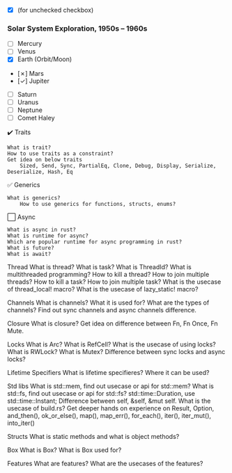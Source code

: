 - [x] (for unchecked checkbox)
### Solar System Exploration, 1950s – 1960s

- [ ] Mercury
- [ ] Venus
- [x] Earth (Orbit/Moon)
- [&cross;] Mars
- [&check;] Jupiter
- [ ] Saturn
- [ ] Uranus
- [ ] Neptune
- [ ] Comet Haley

:heavy_check_mark: Traits

    What is trait?
    How to use traits as a constraint?
    Get idea on below traits
        Sized, Send, Sync, PartialEq, Clone, Debug, Display, Serialize, Deserialize, Hash, Eq

:white_check_mark: Generics

    What is generics?
        How to use generics for functions, structs, enums?
    
:white_large_square: Async

    What is async in rust?
    What is runtime for async?
    Which are popular runtime for async programming in rust?
    What is future?
    What is await?

Thread
    What is thread?
    What is task?
    What is ThreadId?
    What is multithreaded programming?
    How to kill a thread?
    How to join multiple threads?
    How to kill a task?
    How to join multiple task?
    What is the usecase of thread_local! macro?
    What is the usecase of lazy_static! macro?

Channels
    What is channels?
    What it is used for?
    What are the types of channels?
    Find out sync channels and async channels difference.

Closure
    What is closure?
    Get idea on difference between Fn, Fn Once, Fn Mute.

Locks
    What is Arc?
    What is RefCell?
    What is the usecase of using locks?
    What is RWLock?
    What is Mutex?
    Difference between sync locks and async locks?

Lifetime Specifiers
    What is lifetime specifieres?
    Where it can be used?


Std libs
    What is std::mem, find out usecase or api for std::mem?
    What is std::fs, find out usecase or api for std::fs?
    std::time::Duration, use std::time::Instant;
    Difference between self, &self, &mut self.
    What is the usecase of build.rs?
    Get deeper hands on experience on 
        Result, Option, and_then(), ok_or_else(), map(), map_err(), for_each(), iter(), iter_mut(), into_iter()

Structs
    What is static methods and what is object methods?

Box
    What is Box?
    What is Box used for?

Features
    What are features?
    What are the usecases of the features?